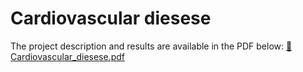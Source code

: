 # Cardiovascular diesese
The project description and results are available in the PDF below:
[📄Cardiovascular_diesese.pdf](Cardiovascular_diesese.pdf)
